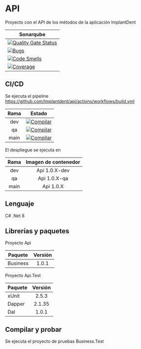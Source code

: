 # API

Proyecto con el API de los métodos de la aplicación ImplantDent

| Sonarqube |
|---|
| [![Quality Gate Status](https://sonarcloud.io/api/project_badges/measure?project=Implantdent_api&metric=alert_status)](https://sonarcloud.io/summary/new_code?id=Implantdent_api) |
| [![Bugs](https://sonarcloud.io/api/project_badges/measure?project=Implantdent_api&metric=bugs)](https://sonarcloud.io/summary/new_code?id=Implantdent_api) |
| [![Code Smells](https://sonarcloud.io/api/project_badges/measure?project=Implantdent_api&metric=code_smells)](https://sonarcloud.io/summary/new_code?id=Implantdent_api) |
| [![Coverage](https://sonarcloud.io/api/project_badges/measure?project=Implantdent_api&metric=coverage)](https://sonarcloud.io/summary/new_code?id=Implantdent_api) |

## CI/CD

Se ejecuta el pipeline https://github.com/Implantdent/api/actions/workflows/build.yml

| Rama | Estado |
|:-:|:-:|
| dev | [![Compilar](https://github.com/Implantdent/api/actions/workflows/build.yml/badge.svg?branch=dev)](https://github.com/Implantdent/api/actions/workflows/build.yml) |
| qa | [![Compilar](https://github.com/Implantdent/api/actions/workflows/build.yml/badge.svg?branch=qa)](https://github.com/Implantdent/api/actions/workflows/build.yml) |
| main | [![Compilar](https://github.com/Implantdent/api/actions/workflows/build.yml/badge.svg?branch=main)](https://github.com/Implantdent/api/actions/workflows/build.yml) |

El despliegue se ejecuta en

| Rama | Imagen de contenedor |
|:-:|:-:|
| dev | Api 1.0.X-dev |
| qa | Api 1.0.X-qa |
| main | Api 1.0.X |

## Lenguaje

C# .Net 8

## Librerías y paquetes

Proyecto Api

| Paquete | Versión |
|---|:-:|
| Business | 1.0.1 |

Proyecto Api.Test

| Paquete | Versión |
|---|:-:|
| xUnit | 2.5.3 |
| Dapper | 2.1.35 |
| Dal | 1.0.1 |

## Compilar y probar

Se ejecuta el proyecto de pruebas Business.Test